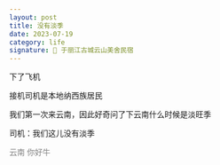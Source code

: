 ```yaml
---
layout: post
title: 没有淡季
date: 2023-07-19
category: life 
signature: 🌛 于丽江古城云山美舍民宿
---
```


下了飞机

接机司机是本地纳西族居民

我们第一次来云南，因此好奇问了下云南什么时候是淡旺季

司机：我们这儿没有淡季

<p style="color: gray">
    云南 你好牛
</p>